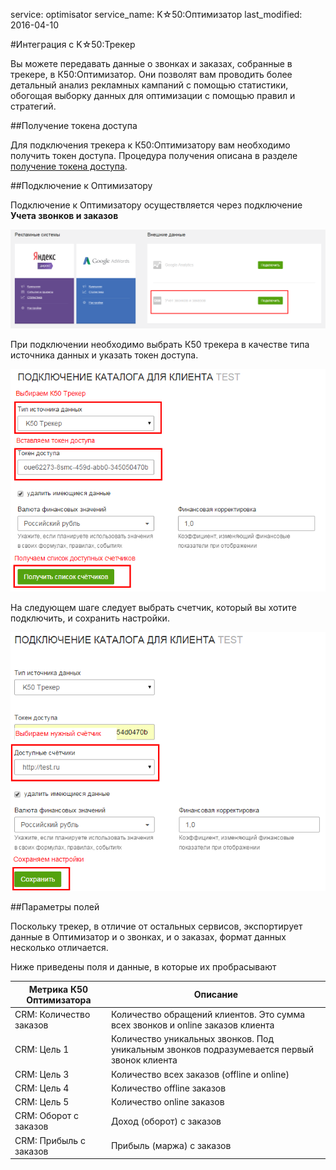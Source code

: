 service: optimisator
service_name: K☆50:Оптимизатор
last_modified: 2016-04-10

#Интеграция с K☆50:Трекер

Вы можете передавать данные о звонках и заказах, собранные в трекере, в К50:Оптимизатор. Они позволят вам проводить более детальный анализ рекламных кампаний с помощью статистики, обогощая выборку данных для оптимизации с помощью правил и стратегий.

##Получение токена доступа

Для подключения трекера к К50:Оптимизатору вам необходимо получить токен доступа. Процедура получения описана в разделе <a href="http://help.k50.ru/tracker-api/token_authorization/" target="_blank">получение токена доступа</a>. 

##Подключение к Оптимизатору

Подключение к Оптимизатору осуществляется через подключение **Учета звонков и заказов**

![Учет звонков и заказов](k50_11.png)

При подключении необходимо выбрать К50 трекера в качестве типа источника данных и указать токен доступа. 

![Подключение трекера](k50_12.png)

На следующем шаге следует выбрать счетчик, который вы хотите подключить, и сохранить настройки.

![Выбор счетчика](k50_13.png)

##Параметры полей

Поскольку трекер, в отличие от остальных сервисов, экспортирует данные в Оптимизатор и о звонках, и о заказах, формат данных несколько отличается.

Ниже приведены поля и данные, в которые их пробрасывают

|Метрика К50 Оптимизатора|Описание|
|------------------------|-------------------|
|CRM: Количество заказов|Количество обращений клиентов. Это сумма всех звонков и online заказов клиента|
|CRM: Цель 1|Количество уникальных звонков. Под уникальным звонков подразумевается первый звонок клиента|
|CRM: Цель 3|Количество всех заказов (offline и online)|
|CRM: Цель 4|Количество offline заказов|
|CRM: Цель 5|Количество online заказов|
|CRM: Оборот с заказов|Доход (оборот) с заказов|
|CRM: Прибыль с заказов|Прибыль (маржа) с заказов|